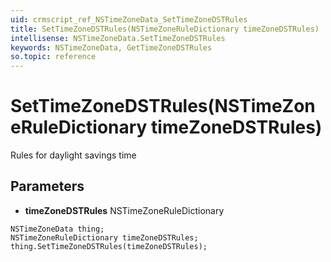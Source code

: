 ```yaml
---
uid: crmscript_ref_NSTimeZoneData_SetTimeZoneDSTRules
title: SetTimeZoneDSTRules(NSTimeZoneRuleDictionary timeZoneDSTRules)
intellisense: NSTimeZoneData.SetTimeZoneDSTRules
keywords: NSTimeZoneData, GetTimeZoneDSTRules
so.topic: reference
---
```


# SetTimeZoneDSTRules(NSTimeZoneRuleDictionary timeZoneDSTRules)

Rules for daylight savings time

## Parameters

* **timeZoneDSTRules** NSTimeZoneRuleDictionary

```crmscript
NSTimeZoneData thing;
NSTimeZoneRuleDictionary timeZoneDSTRules;
thing.SetTimeZoneDSTRules(timeZoneDSTRules);
```

